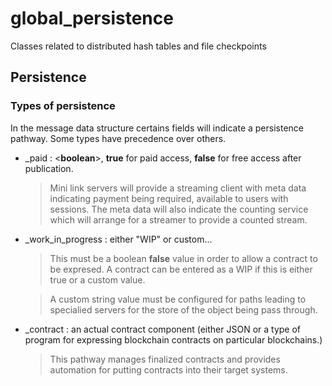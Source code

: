 # global_persistence

 Classes related to distributed hash tables and file checkpoints





## Persistence

### Types of persistence


In the message data structure certains fields will indicate a persistence pathway. Some types have precedence over others. 

* \_paid  : \<**boolean**\>, **true** for paid access, **false** for free access after publication.
	
	> Mini link servers will provide a streaming client with meta data indicating payment being required, available to users with sessions. The meta data will also indicate the counting service which will arrange for a streamer to provide a counted stream.

* \_work\_in\_progress : either "WIP" or custom...

	> This must be a boolean **false** value in order to allow a contract to be expresed. A contract can be entered as a WIP if this is either true or a custom value.
	
	> A custom string value must be configured for paths leading to specialied servers for the store of the object being pass through.
	
* \_contract : an actual contract component (either JSON or a type of program for expressing blockchain contracts on particular blockchains.)

	> This pathway manages finalized contracts and provides automation for putting contracts into their target systems.
	
	